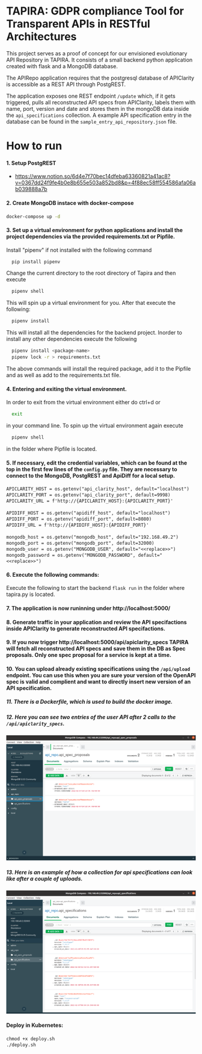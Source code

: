 # TAPIRA: GDPR compliance Tool for **T**ransparent **API**s in **R**ESTful **A**rchitectures

This project serves as a proof of concept for our envisioned evolutionary API Repository in TAPIRA.
It consists of a small backend python application created with flask and a MongoDB database.

The APIRepo application requires that the postgresql database of APIClarity is accessible as a REST API through PostgREST.

The application exposes one REST endpoint `/update` which, if it gets triggered, pulls all reconstructed API specs from APIClarity, labels them with name, port, version and date and stores them in the mongoDB data inside the `api_specifications` collection.
A example API specification entry in the database can be found in the `sample_entry_api_repository.json` file.

# How to run

#### 1. Setup PostgREST

- https://www.notion.so/6d4e7f70bec14dfeba63360821a41ac8?v=0367dd24f9fe4b0e8b655e503a852bd8&p=4f88ec58ff554586afa06ab039888a7b

#### 2. Create MongoDB instace with docker-compose

```bash
docker-compose up -d
```

#### 3. Set up a virtual environment for python applications and install the project dependencies via the provided requirements.txt or Pipfile.

Install "pipenv" if not installed with the following command

```bash
  pip install pipenv
```

Change the current directory to the root directory of Tapira and then execute

```bash
  pipenv shell
```

This will spin up a virtual environment for you. After that execute the following:

```bash
  pipenv install
```

This will install all the dependencies for the backend project.
Inorder to install any other dependencies execute the following

```bash
  pipenv install <package-name>
  pipenv lock -r > requirements.txt
```
The above commands will install the required package, add it to the Pipfile and as well as add to the requirements.txt file.
#### 4. Entering and exiting the virtual environment.

In order to exit from the virtual environment either do ctrl+d or

```bash
  exit
```

in your command line. To spin up the virtual environment again execute
```bash
  pipenv shell
```
in the folder where Pipfile is located.

#### 5. If necessary, edit the credential variables, which can be found at the top in the first few lines of the `config.py` file. They are necessary to connect to the MongoDB, PostgREST and ApiDiff for a local setup.

```
APICLARITY_HOST = os.getenv("api_clarity_host", default="localhost")
APICLARITY_PORT = os.getenv("api_clarity_port", default=9998)
APICLARITY_URL = f'http://{APICLARITY_HOST}:{APICLARITY_PORT}'

APIDIFF_HOST = os.getenv("apidiff_host", default="localhost")
APIDIFF_PORT = os.getenv("apidiff_port", default=8080)
APIDIFF_URL = f'http://{APIDIFF_HOST}:{APIDIFF_PORT}'

mongodb_host = os.getenv("mongodb_host", default="192.168.49.2")
mongodb_port = os.getenv("mongodb_port", default=32000)
mongodb_user = os.getenv("MONGODB_USER", default="<<replace>>")
mongodb_password = os.getenv("MONGODB_PASSWORD", default="<<replace>>")
```

#### 6. Execute the following commands:

Execute the following to start the backend `flask run` in the folder where tapira.py is located.

#### 7. The application is now runinning under http://localhost:5000/

#### 8. Generate traffic in your application and review the API specifactions inside APIClarity to generate reconstructed API specifactions.

#### 9. If you now trigger http://localhost:5000/api/apiclarity_specs TAPIRA will fetch all reconstructed API specs and save them in the DB as Spec proposals. Only one spec proposal for a service is kept at a time.

#### 10. You can upload already existing specifications using the ``/api/upload`` endpoint. You can use this when you are sure your version of the OpenAPI spec is valid and complient and want to directly insert new version of an API specification.
##### 11. There is a Dockerfile, which is used to build the docker image.

##### 12. Here you can see two entries of the user API after 2 calls to the `/api/apiclarity_specs`.
![img_1.png](api_proposals.png)

##### 13. Here is an example of how a collection for api specifications can look like after a couple of uploads.
![img_2.png](api_specifications.png)
#### Deploy in Kubernetes:

    chmod +x deploy.sh
    ./deploy.sh
